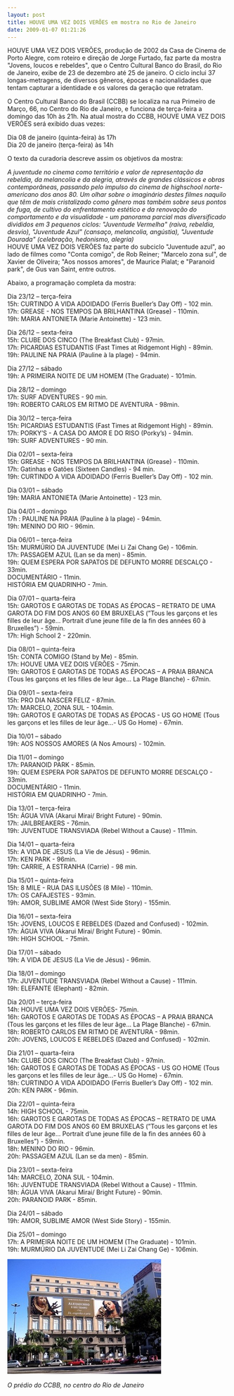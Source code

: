 ```yaml
---
layout: post
title: HOUVE UMA VEZ DOIS VERÕES em mostra no Rio de Janeiro
date: 2009-01-07 01:21:26
---
```

HOUVE UMA VEZ DOIS VERÕES, produção de 2002 da Casa de Cinema de Porto Alegre, com roteiro e direção de Jorge Furtado, faz parte da mostra "Jovens, loucos e rebeldes", que o Centro Cultural Banco do Brasil, do Rio de Janeiro, exibe de 23 de dezembro até 25 de janeiro. O ciclo inclui 37 longas-metragens, de diversos gêneros, épocas e nacionalidades que tentam capturar a identidade e os valores da geração que retratam.

O Centro Cultural Banco do Brasil (CCBB) se localiza na rua Primeiro de Março, 66, no Centro do Rio de Janeiro, e funciona de terça-feira a domingo das 10h às 21h. Na atual mostra do CCBB, HOUVE UMA VEZ DOIS VERÕES será exibido duas vezes:

Dia 08 de janeiro (quinta-feira) às 17h\
Dia 20 de janeiro (terça-feira) às 14h

O texto da curadoria descreve assim os objetivos da mostra:

*A juventude no cinema como território e valor de representação da rebeldia, da melancolia e da alegria, através de grandes clássicos e obras contemporâneas, passando pelo impulso do cinema de highschool norte-americano dos anos 80. Um olhar sobre o imaginário destes filmes naquilo que têm de mais cristalizado como gênero mas também sobre seus pontos de fuga, de cultivo do enfrentamento estético e da renovação do comportamento e da visualidade - um panorama parcial mas diversificado divididos em 3 pequenos ciclos: "Juventude Vermelha" (raiva, rebeldia, desvio), "Juventude Azul" (cansaço, melancolia, angústia), "Juventude Dourada" (celebração, hedonismo, alegria)*\
HOUVE UMA VEZ DOIS VERÕES faz parte do subciclo "Juventude azul", ao lado de filmes como "Conta comigo", de Rob Reiner; "Marcelo zona sul", de Xavier de Oliveira; "Aos nossos amores", de Maurice Pialat; e "Paranoid park", de Gus van Saint, entre outros.

Abaixo, a programação completa da mostra:

Dia 23/12 – terça-feira\
15h: CURTINDO A VIDA ADOIDADO (Ferris Bueller’s Day Off) - 102 min.\
17h: GREASE - NOS TEMPOS DA BRILHANTINA (Grease) - 110min.\
19h: MARIA ANTONIETA (Marie Antoinette) - 123 min.

Dia 26/12 – sexta-feira\
15h: CLUBE DOS CINCO (The Breakfast Club) - 97min.\
17h: PICARDIAS ESTUDANTIS (Fast Times at Ridgemont High) - 89min.\
19h: PAULINE NA PRAIA (Pauline à la plage) - 94min.

Dia 27/12 – sábado\
19h: A PRIMEIRA NOITE DE UM HOMEM (The Graduate) - 101min.

Dia 28/12 – domingo\
17h: SURF ADVENTURES - 90 min.\
19h: ROBERTO CARLOS EM RITMO DE AVENTURA - 98min.

Dia 30/12 – terça-feira\
15h: PICARDIAS ESTUDANTIS (Fast Times at Ridgemont High) - 89min.\
17h: PORKY’S - A CASA DO AMOR E DO RISO (Porky’s) - 94min.\
19h: SURF ADVENTURES - 90 min.

Dia 02/01 – sexta-feira\
15h: GREASE - NOS TEMPOS DA BRILHANTINA (Grease) - 110min.\
17h: Gatinhas e Gatões (Sixteen Candles) - 94 min.\
19h: CURTINDO A VIDA ADOIDADO (Ferris Bueller’s Day Off) - 102 min.

Dia 03/01 – sábado\
19h: MARIA ANTONIETA (Marie Antoinette) - 123 min.

Dia 04/01 – domingo\
17h : PAULINE NA PRAIA (Pauline à la plage) - 94min.\
19h: MENINO DO RIO - 96min.

Dia 06/01 – terça-feira\
15h: MURMÚRIO DA JUVENTUDE (Mei Li Zai Chang Ge) - 106min.\
17h: PASSAGEM AZUL (Lan se da men) - 85min.\
19h: QUEM ESPERA POR SAPATOS DE DEFUNTO MORRE DESCALÇO - 33min.\
DOCUMENTÁRIO - 11min.\
HISTÓRIA EM QUADRINHO - 7min.

Dia 07/01 – quarta-feira\
15h: GAROTOS E GAROTAS DE TODAS AS ÉPOCAS – RETRATO DE UMA GAROTA DO FIM DOS ANOS 60 EM BRUXELAS (”Tous les garçons et les filles de leur âge… Portrait d’une jeune fille de la fin des années 60 à Bruxelles”) - 59min.\
17h: High School 2 - 220min.

Dia 08/01 – quinta-feira\
15h: CONTA COMIGO (Stand by Me) - 85min.\
17h: HOUVE UMA VEZ DOIS VERÕES - 75min.\
19h: GAROTOS E GAROTAS DE TODAS AS ÉPOCAS – A PRAIA BRANCA (Tous les garçons et les filles de leur âge… La Plage Blanche) - 67min.

Dia 09/01 – sexta-feira\
15h: PRO DIA NASCER FELIZ - 87min.\
17h: MARCELO, ZONA SUL - 104min.\
19h: GAROTOS E GAROTAS DE TODAS AS ÉPOCAS - US GO HOME (Tous les garçons et les filles de leur âge…- US Go Home) - 67min.

Dia 10/01 – sábado\
19h: AOS NOSSOS AMORES (A Nos Amours) - 102min.

Dia 11/01 – domingo\
17h: PARANOID PARK - 85min.\
19h: QUEM ESPERA POR SAPATOS DE DEFUNTO MORRE DESCALÇO - 33min.\
DOCUMENTÁRIO - 11min.\
HISTÓRIA EM QUADRINHO - 7min.

Dia 13/01 – terça-feira\
15h: ÁGUA VIVA (Akarui Mirai/ Bright Future) - 90min.\
17h: JAILBREAKERS - 76min.\
19h: JUVENTUDE TRANSVIADA (Rebel Without a Cause) - 111min.

Dia 14/01 – quarta-feira\
15h: A VIDA DE JESUS (La Vie de Jésus) - 96min.\
17h: KEN PARK - 96min.\
19h: CARRIE, A ESTRANHA (Carrie) - 98 min.

Dia 15/01 – quinta-feira\
15h: 8 MILE - RUA DAS ILUSÕES (8 Mile) - 110min.\
17h: OS CAFAJESTES - 93min.\
19h: AMOR, SUBLIME AMOR (West Side Story) - 155min.

Dia 16/01 – sexta-feira\
15h: JOVENS, LOUCOS E REBELDES (Dazed and Confused) - 102min.\
17h: ÁGUA VIVA (Akarui Mirai/ Bright Future) - 90min.\
19h: HIGH SCHOOL - 75min.

Dia 17/01 – sábado\
19h: A VIDA DE JESUS (La Vie de Jésus) - 96min.

Dia 18/01 – domingo\
17h: JUVENTUDE TRANSVIADA (Rebel Without a Cause) - 111min.\
19h: ELEFANTE (Elephant) - 82min.

Dia 20/01 – terça-feira\
14h: HOUVE UMA VEZ DOIS VERÕES- 75min.\
16h: GAROTOS E GAROTAS DE TODAS AS ÉPOCAS – A PRAIA BRANCA (Tous les garçons et les filles de leur âge… La Plage Blanche) - 67min.\
18h: ROBERTO CARLOS EM RITMO DE AVENTURA - 98min.\
20h: JOVENS, LOUCOS E REBELDES (Dazed and Confused) - 102min.

Dia 21/01 – quarta-feira\
14h: CLUBE DOS CINCO (The Breakfast Club) - 97min.\
16h: GAROTOS E GAROTAS DE TODAS AS ÉPOCAS - US GO HOME (Tous les garçons et les filles de leur âge…- US Go Home) - 67min.\
18h: CURTINDO A VIDA ADOIDADO (Ferris Bueller’s Day Off) - 102 min.\
20h: KEN PARK - 96min.

Dia 22/01 – quinta-feira\
14h: HIGH SCHOOL - 75min.\
16h: GAROTOS E GAROTAS DE TODAS AS ÉPOCAS – RETRATO DE UMA GAROTA DO FIM DOS ANOS 60 EM BRUXELAS (”Tous les garçons et les filles de leur âge… Portrait d’une jeune fille de la fin des années 60 à Bruxelles”) - 59min.\
18h: MENINO DO RIO - 96min.\
20h: PASSAGEM AZUL (Lan se da men) - 85min.

Dia 23/01 – sexta-feira\
14h: MARCELO, ZONA SUL - 104min.\
16h: JUVENTUDE TRANSVIADA (Rebel Without a Cause) - 111min.\
18h: ÁGUA VIVA (Akarui Mirai/ Bright Future) - 90min.\
20h: PARANOID PARK - 85min.

Dia 24/01 – sábado\
19h: AMOR, SUBLIME AMOR (West Side Story) - 155min.

Dia 25/01 – domingo\
17h: A PRIMEIRA NOITE DE UM HOMEM (The Graduate) - 101min.\
19h: MURMÚRIO DA JUVENTUDE (Mei Li Zai Chang Ge) - 106min.

![](/uploads/ccbb.jpg)

*O prédio do CCBB, no centro do Rio de Janeiro*